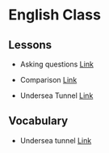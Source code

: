 # English Class

## Lessons

- Asking questions [Link](./Class/asking-questions.md)
- Comparison [Link](./Class/comparison.md)

- Undersea Tunnel [Link](./Class/undersea_tunnel.md)


## Vocabulary

- Undersea tunnel [Link](./Class/undersea_tunnel.md)